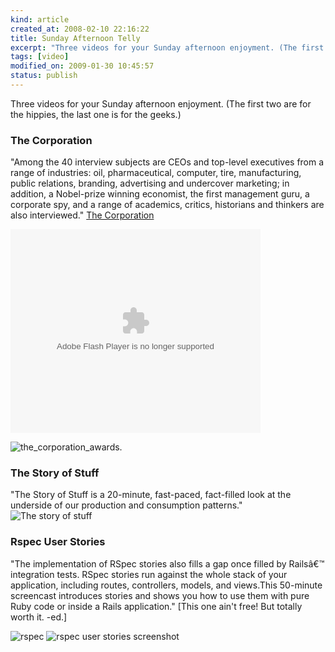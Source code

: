 ```yaml
--- 
kind: article
created_at: 2008-02-10 22:16:22
title: Sunday Afternoon Telly
excerpt: "Three videos for your Sunday afternoon enjoyment. (The first two are for the hippies, the last one is for the geeks.)"
tags: [video]
modified_on: 2009-01-30 10:45:57
status: publish
---
```


Three videos for your Sunday afternoon enjoyment. (The first two are for the hippies, the last one is for the geeks.)

<h3>The Corporation</h3>

"Among the 40 interview subjects are CEOs and top-level executives from a range of industries: oil, pharmaceutical, computer, tire, manufacturing, public relations, branding, advertising and undercover marketing; in addition, a Nobel-prize winning economist, the first management guru, a corporate spy, and a range of academics, critics, historians and thinkers are also interviewed." <span class="attribution"><a href="ttp://www.thecorporation.com">The Corporation</a></span>


<embed style="margin:0 auto; width:400px; height:326px;" id="VideoPlayback" type="application/x-shockwave-flash" src="http://video.google.com/googleplayer.swf?docId=-3969792790081230711&hl=en" flashvars=""> </embed>

<img src='/images/2008/02/picture-3.png' alt='the_corporation_awards.' />


<h3> The Story of Stuff </h3>
"The Story of Stuff is a 20-minute, fast-paced, fact-filled look at the underside of our production and consumption patterns."

<img src='/images/2008/02/picture-4.png' alt='The story of stuff' />

<h3>Rspec User Stories</h3>

"The implementation of RSpec stories also fills a gap once filled by Railsâ€™ integration tests. RSpec stories run against the whole stack of your application, including routes, controllers, models, and views.This 50-minute screencast introduces stories and shows you how to use them with pure Ruby code or inside a Rails application." [This one ain't free! But totally worth it. -ed.]


<img src='/images/2008/02/cover-1.png' alt='rspec' />
<img src='/images/2008/02/code.png' alt='rspec user stories screenshot' />
